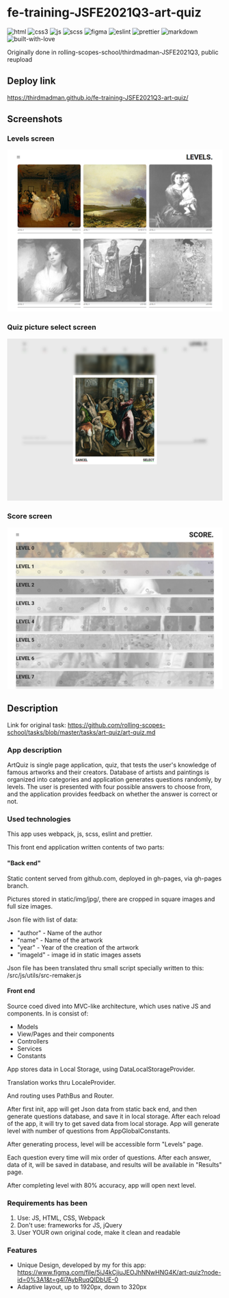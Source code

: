 # fe-training-JSFE2021Q3-art-quiz
<img src="https://img.shields.io/badge/HTML5-E34F26?style=for-the-badge&logo=html5&logoColor=white" alt="html"/>
<img src="https://img.shields.io/badge/CSS3-1572B6?style=for-the-badge&logo=css3&logoColor=white" alt="css3"/>
<img src="https://img.shields.io/badge/JavaScript-F7DF1E?style=for-the-badge&logo=javascript&logoColor=black" alt="js"/>
<img src="https://img.shields.io/badge/SCss-CC6699?style=for-the-badge&logo=sass&logoColor=white" alt="scss"/>
<img src="https://img.shields.io/badge/Figma-F24E1E?style=for-the-badge&logo=figma&logoColor=white" alt="figma"/>
<img src="https://img.shields.io/badge/eslint-3A33D1?style=for-the-badge&logo=eslint&logoColor=white" alt="eslint"/>
<img src="https://img.shields.io/badge/prettier-1A2C34?style=for-the-badge&logo=prettier&logoColor=F7BA3E" alt="prettier"/>
<img src="https://img.shields.io/badge/Markdown-000000?style=for-the-badge&logo=markdown&logoColor=whit" alt="markdown"/>
<img src="https://img.shields.io/badge/Made%20with-LOVE-red?style=for-the-badge" alt="built-with-love"/>

Originally done in rolling-scopes-school/thirdmadman-JSFE2021Q3, public reupload

## Deploy link

<https://thirdmadman.github.io/fe-training-JSFE2021Q3-art-quiz/>

## Screenshots

### Levels screen

![Levels screen](art-quiz-levels_screen.png)

### Quiz picture select screen

![Quiz picture select screen](art-quiz-picture_select_screen.png)

### Score screen

![Score screen](art-quiz-score_screen.png)

## Description

Link for original task: <https://github.com/rolling-scopes-school/tasks/blob/master/tasks/art-quiz/art-quiz.md>

### App description

ArtQuiz is single page application, quiz, that tests the user's knowledge of famous artworks and their creators. Database of artists and paintings is organized into categories and application generates questions randomly, by levels. The user is presented with four possible answers to choose from, and the application provides feedback on whether the answer is correct or not.

### Used technologies

This app uses webpack, js, scss, eslint and prettier.

This front end application written contents of two parts:

#### "Back end"

Static content served from github.com, deployed in gh-pages, via gh-pages branch.

Pictures stored in static/img/jpg/,  there are cropped in square images and full size images.

Json file with list of data:

* "author" - Name of the author
* "name" - Name of the artwork
* "year" - Year of the creation of the artwork
* "imageId" - image id in static images assets

Json file has been translated thru small script specially written to this:
/src/js/utils/src-remaker.js

#### Front end

Source coed dived into MVC-like architecture, which uses native JS and components. In is consist of:

* Models
* View/Pages and their components
* Controllers
* Services
* Constants

App stores data in Local Storage, using DataLocalStorageProvider.

Translation works thru LocaleProvider.

And routing uses PathBus and Router.

After first init, app will get Json data from static back end, and then generate questions database, and save it in local storage.
After each reload of the app, it will try to get saved data from local storage.
App will generate level with number of questions from AppGlobalConstants.

After generating process, level will be accessible form "Levels" page.

Each question every time will mix order of questions. After each answer, data of it, will be saved in database, and results will be available in "Results" page.

After completing level with 80% accuracy, app will open next level.

### Requirements has been

1. Use: JS, HTML, CSS, Webpack
2. Don't use: frameworks for JS, jQuery
3. User YOUR own original code, make it clean and readable

### Features

* Unique Design, developed by my for this app: <https://www.figma.com/file/5iJ4kCjiuJEOJhNNwHNG4K/art-quiz?node-id=0%3A1&t=g4l7AybRuqQIDbUE-0>
* Adaptive layout, up to 1920px, down to 320px
